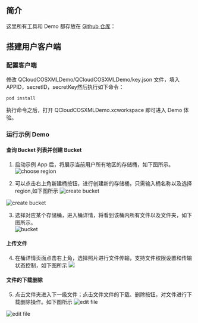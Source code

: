 ## 简介

这里所有工具和 Demo 都存放在 [Github 仓库](https://github.com/tencentyun/qcloud-sdk-ios-samples)：

## 搭建用户客户端
### 配置客户端
修改 QCloudCOSXMLDemo/QCloudCOSXMLDemo/key.json 文件，填入 APPID，secretID，secretKey然后执行如下命令：
```sh
pod install
```
执行命令之后，打开 QCloudCOSXMLDemo.xcworkspace 即可进入 Demo 体验。

### 运行示例 Demo
#### 查询 Bucket 列表并创建 Bucket
1. 启动示例 App 后，将展示当前用户所有地区的存储桶，如下图所示。    
![choose region](https://ios-release-1253960454.cos.ap-shanghai.myqcloud.com/imagebed/IMG_0007.PNG)

2. 可以点击右上角新建桶按钮，进行创建新的存储桶，只需输入桶名称以及选择region,如下图所示
![create bucket](https://ios-release-1253960454.cos.ap-shanghai.myqcloud.com/imagebed/IMG_0009.PNG)

![create bucket](https://ios-release-1253960454.cos.ap-shanghai.myqcloud.com/imagebed/IMG_0010.PNG)

3. 选择对应某个存储桶，进入桶详情，将看到该桶内所有文件以及文件夹，如下图所示。  
![bucket](https://ios-release-1253960454.cos.ap-shanghai.myqcloud.com/imagebed/IMG_0011.PNG)

#### 上传文件
4. 在桶详情页面点击右上角，选择照片进行文件传输，支持文件权限设置和传输状态控制，如下图所示
![](https://ios-release-1253960454.cos.ap-shanghai.myqcloud.com/imagebed/IMG_0012.PNG)

#### 文件的下载删除
5. 点击文件夹进入下一级文件；点击文件文件的下载、删除按钮，对文件进行下载删除操作。如下图所示
![edit file](https://ios-release-1253960454.cos.ap-shanghai.myqcloud.com/imagebed/IMG_0008.PNG)

![edit file](https://ios-release-1253960454.cos.ap-shanghai.myqcloud.com/imagebed/IMG_0011.PNG)

